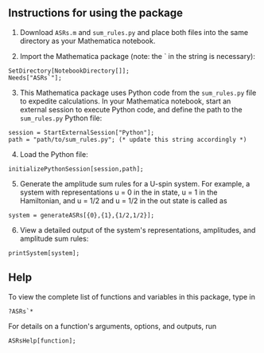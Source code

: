 ## Instructions for using the package

1. Download `ASRs.m` and `sum_rules.py` and place both files into the same directory as your Mathematica notebook.

2. Import the Mathematica package (note: the ` in the string is necessary):
```
SetDirectory[NotebookDirectory[]];
Needs["ASRs`"];
```

3. This Mathematica package uses Python code from the `sum_rules.py` file to expedite calculations. In your Mathematica notebook, start an external session to execute Python code, and define the path to the `sum_rules.py` Python file:
```
session = StartExternalSession["Python"];
path = "path/to/sum_rules.py"; (* update this string accordingly *)
```

4. Load the Python file:
```
initializePythonSession[session,path];
```

5. Generate the amplitude sum rules for a U-spin system. For example, a system with representations u = 0 in the in state, u = 1 in the Hamiltonian, and u = 1/2 and u = 1/2 in the out state is called as
```
system = generateASRs[{0},{1},{1/2,1/2}];
```

6. View a detailed output of the system's representations, amplitudes, and amplitude sum rules:

```
printSystem[system];
```

## Help

To view the complete list of functions and variables in this package, type in
```
?ASRs`*
```

For details on a function's arguments, options, and outputs, run
```
ASRsHelp[function];
```
